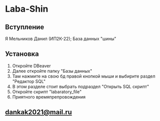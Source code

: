 # Laba-Shin
## Вступление
Я Мельников Данил (ИП2К-22);
База данных "шины"
## Установка
1) Откройте DBeaver 
2) Далее откройте папку "Базы данных"
3) Там нажмите на свою бд правой кнопкой мыши и выбирите раздел "Редактор SQL"
4) В этом разделе стоит выбрать подраздел "Открыть SQL скрипт"
5) Откройте скрипт "labaratory_file"
6) Приятного времяпрепровождения 
## dankak2021@mail.ru
